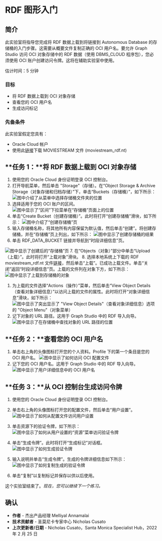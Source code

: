 # RDF 图形入门

## 简介

此实验室将指导您完成将 RDF 数据上载到将链接到 Autonomous Database 的存储桶的入门步骤。这需要从概要文件复制正确的 OCI 用户名。要允许 Graph Studio 访问 OCI 对象存储中的 RDF 数据（使用 DBMS\_CLOUD 程序包），您必须使用 OCI 账户创建访问令牌。这将在辅助实验室中使用。

估计时间：5 分钟

### 目标

*   将 RDF 数据上载到 OCI 对象存储
*   查看您的 OCI 用户名
*   生成访问标记

### 先备条件

此实验室假定您具有：

*   Oracle Cloud 帐户
*   使用此[链接](https://objectstorage.us-ashburn-1.oraclecloud.com/p/VEKec7t0mGwBkJX92Jn0nMptuXIlEpJ5XJA-A6C9PymRgY2LhKbjWqHeB5rVBbaV/n/c4u04/b/livelabsfiles/o/data-management-library-files/moviestream_rdf.nt)下载 MOVIESTREAM 文件 (moviestream\_rdf.nt)

## **任务 1：**将 RDF 数据上载到 OCI 对象存储

1.  使用您的 Oracle Cloud 身份证明登录 OCI 控制台。
2.  打开导航菜单，然后单击 "Storage"（存储）。在“Object Storage & Archive Storage（对象存储和归档存储）”下，单击“Buckets（存储桶）”，如下所示： ![图中介绍了从菜单中选择存储桶文件夹的位置](./images/buckets-folder.png)
3.  选择适用于您的 OCI 账户的区间。 ![图中显示了“区间”下拉菜单在“存储桶”页面上的位置](./images/compartment-menu.png)
4.  单击“Create Bucket（创建存储桶）”。此时将打开“创建存储桶”滑块，如下所示： ![图中介绍了“创建存储桶”页](./images/create-bucket.png)
5.  输入存储桶名称，将其他所有内容保留为默认值，然后单击“创建”。将创建存储桶，并在“存储桶”页上列出，如下所示： ![图中显示了创建存储桶的结果](./images/bucket-result.png)
6.  单击 RDF\_DATA\_BUCKET 链接并导航到“时段详细信息”页。

![图中显示了创建后的“存储桶”页](./images/bucket-page.png) 7. 在“Objects（对象）”部分中单击“Upload（上载）”。此时将打开“上载对象”滑块。 8. 选择本地系统上下载的 RDF moviestream\_rdf.nt 文件[链接](https://objectstorage.us-ashburn-1.oraclecloud.com/p/VEKec7t0mGwBkJX92Jn0nMptuXIlEpJ5XJA-A6C9PymRgY2LhKbjWqHeB5rVBbaV/n/c4u04/b/livelabsfiles/o/data-management-library-files/moviestream_rdf.nt)，然后单击“上载”。已成功上载文件。单击“关闭”返回“时段详细信息”页。上载的文件列在对象下方，如下所示： ![图中显示了上载到存储桶的对象](./images/image-upload.png)

1.  为上载的文件选择“Actions（操作）”菜单，然后单击“View Object Details（查看对象详细信息）”以访问上载的文件的属性。此时将打开“对象详细信息”滑块，如下所示： ![图中显示了突出显示了 "View Object Details"（查看对象详细信息）选项的 "Object Menu"（对象菜单）](./images/object-details.png)
2.  记下对象的 URL 路径。这用于 Graph Studio 中的 RDF 导入向导。 ![图中显示了在存储桶中查找对象的 URL 路径的位置](./images/url-path.png)

## **任务 2：**查看您的 OCI 用户名

1.  单击右上角的头像图标打开您的个人资料。Profile 下的第一个条目是您的 OCI 用户名。 ![图中显示了如何访问 OCI 配置文件](./images/oci-profile.png)
2.  记下您的 OCI 用户名。这用于 Graph Studio 中的 RDF 导入向导。 ![图中显示了用户详细信息中的 OCI 用户名](./images/oci-username.png)

## **任务 3：**从 OCI 控制台生成访问令牌

1.  使用您的 Oracle Cloud 身份证明登录 OCI 控制台。
    
2.  单击右上角的头像图标打开您的配置文件，然后单击“用户设置”。 ![图中显示了如何从配置文件访问用户设置](./images/user-settings.png)
    
3.  单击资源下的验证令牌，如下所示： ![图中显示了如何从用户设置的“资源”菜单访问验证令牌](./images/auth-tokens.png)
    
4.  单击“生成令牌”。此时将打开“生成标记”对话框。 ![图中显示了如何生成验证令牌](./images/gen-tokens.png)
    
5.  输入说明并单击“生成令牌”。生成的令牌详细信息如下所示： ![图中显示了如何复制生成的验证令牌](./images/token-details.png)
    
6.  单击“复制”以复制标记并保存以供以后使用。
    

这个实验室结束了。_现在，您可以继续下一个练习。_

## 确认

*   **作者** - 杰出产品经理 Melliyal Annamalai
*   **技术贡献者** - 圣莫尼卡专家中心 Nicholas Cusato
*   **上次更新者/日期** - Nicholas Cusato，Santa Monica Specialist Hub，2022 年 2 月 25 日